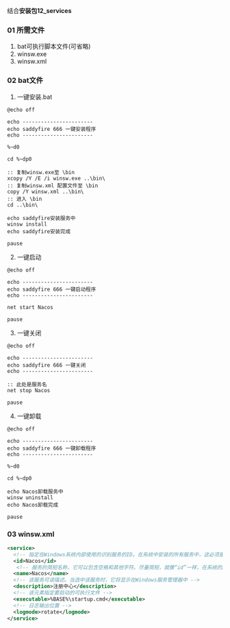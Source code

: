 结合**安装包12_services**
### 01 所需文件
1. bat可执行脚本文件(可省略)
2. winsw.exe
3. winsw.xml

### 02 bat文件
1. 一键安装.bat
```shell
@echo off

echo -----------------------
echo saddyfire 666 一键安装程序
echo -----------------------

%~d0

cd %~dp0

:: 复制winsw.exe至 \bin
xcopy /Y /E /i winsw.exe ..\bin\
:: 复制winsw.xml 配置文件至 \bin
copy /Y winsw.xml ..\bin\
:: 进入 \bin
cd ..\bin\

echo saddyfire安装服务中
winsw install
echo saddyfire安装完成

pause

```

2. 一键启动
```shell
@echo off

echo -----------------------
echo saddyfire 666 一键启动程序
echo ----------------------- 

net start Nacos

pause

```
3. 一键关闭
```shell
@echo off

echo -----------------------
echo saddyfire 666 一键关闭
echo -----------------------

:: 此处是服务名
net stop Nacos

pause

```
4. 一键卸载
```shell
@echo off

echo -----------------------
echo saddyfire 666 一键卸载程序
echo -----------------------

%~d0

cd %~dp0

echo Nacos卸载服务中
winsw uninstall
echo Nacos卸载完成

pause

```


### 03 winsw.xml
```xml
<service>
  <!-- 指定在Windows系统内部使用的识别服务的ID。在系统中安装的所有服务中，这必须是唯一的，它应该完全由字母数字字符组成 -->
  <id>Nacos</id>
   <!-- 服务的简短名称，它可以包含空格和其他字符。尽量简短，就像“id”一样，在系统的所有服务名称中，也要保持唯一 -->
  <name>Nacos</name>
  <!-- 该服务可读描述。当选中该服务时，它将显示在Windows服务管理器中 -->
  <description>注册中心</description>
  <!-- 该元素指定要启动的可执行文件 -->
  <executable>%BASE%\startup.cmd</executable>
  <!-- 日志输出位置 -->
  <logmode>rotate</logmode>
</service>
```

